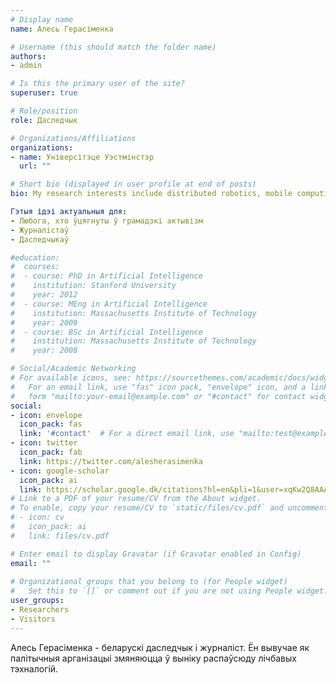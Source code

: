 ```yaml
---
# Display name
name: Алесь Герасіменка

# Username (this should match the folder name)
authors:
- admin

# Is this the primary user of the site?
superuser: true

# Role/position
role: Даследчык

# Organizations/Affiliations
organizations:
- name: Універсітэце Уэстмінстэр
  url: ""

# Short bio (displayed in user profile at end of posts)
bio: My research interests include distributed robotics, mobile computing and programmable matter.

Гэтыя ідэі актуальныя для:
- Любога, хто ўцягнуты ў грамадзкі актывізм
- Журналістаў
- Даследчыкаў

#education:
#  courses:
#  - course: PhD in Artificial Intelligence
#    institution: Stanford University
#    year: 2012
#  - course: MEng in Artificial Intelligence
#    institution: Massachusetts Institute of Technology
#    year: 2009
#  - course: BSc in Artificial Intelligence
#    institution: Massachusetts Institute of Technology
#    year: 2008

# Social/Academic Networking
# For available icons, see: https://sourcethemes.com/academic/docs/widgets/#icons
#   For an email link, use "fas" icon pack, "envelope" icon, and a link in the
#   form "mailto:your-email@example.com" or "#contact" for contact widget.
social:
- icon: envelope
  icon_pack: fas
  link: '#contact'  # For a direct email link, use "mailto:test@example.org".
- icon: twitter
  icon_pack: fab
  link: https://twitter.com/alesherasimenka
- icon: google-scholar
  icon_pack: ai
  link: https://scholar.google.dk/citations?hl=en&pli=1&user=xqKw2Q8AAAAJ
# Link to a PDF of your resume/CV from the About widget.
# To enable, copy your resume/CV to `static/files/cv.pdf` and uncomment the lines below.  
# - icon: cv
#   icon_pack: ai
#   link: files/cv.pdf

# Enter email to display Gravatar (if Gravatar enabled in Config)
email: ""
  
# Organizational groups that you belong to (for People widget)
#   Set this to `[]` or comment out if you are not using People widget.  
user_groups:
- Researchers
- Visitors
---
```


Алесь Герасіменка - беларускі даследчык і журналіст. Ён вывучае як палітычныя арганізацыі змяняюцца ў выніку распаўсюду лічбавых тэхналогій.
